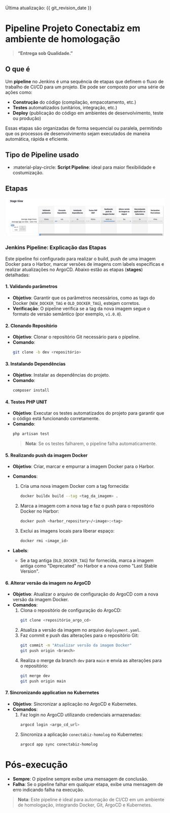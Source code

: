 Última atualização: {{ git_revision_date }}

# Pipeline Projeto Conectabiz em ambiente de homologação

> **“Entrega sob Qualidade.”**

## **O que é**

Um **pipeline** no Jenkins é uma sequência de etapas que definem o fluxo de trabalho de CI/CD para um projeto. Ele pode ser composto por uma série de ações como:

- **Construção** do código (compilação, empacotamento, etc.)
- **Testes** automatizados (unitários, integração, etc.)
- **Deploy** (publicação do código em ambientes de desenvolvimento, teste ou produção)

Essas etapas são organizadas de forma sequencial ou paralela, permitindo que os processos de desenvolvimento sejam executados de maneira automática, rápida e eficiente.

## Tipo de Pipeline usado
- :material-play-circle: **Script Pipeline**: ideal para maior flexibilidade e costumização.


## **Etapas**
![pipeline_conectabiz_homolog](../../../resources/jenkins/pipeline_conectabiz_homolog.png)

### Jenkins Pipeline: Explicação das Etapas

Este pipeline foi configurado para realizar o build, push de uma imagem Docker para o Harbor, marcar versões de imagens com labels específicas e realizar atualizações no ArgoCD. Abaixo estão as etapas (**stages**) detalhadas:

#### 1. **Validando parâmetros**
   - **Objetivo**: Garantir que os parâmetros necessários, como as tags do Docker (`NEW_DOCKER_TAG` e `OLD_DOCKER_TAG`), estejam corretos.
   - **Verificação**: O pipeline verifica se a tag da nova imagem segue o formato de versão semântico (por exemplo, `v1.0.0`).

#### 2. **Clonando Repositório**
   - **Objetivo**: Clonar o repositório Git necessário para o pipeline.
   - **Comando**:
     ```bash
     git clone -b dev <repositório>
     ```

#### 3. **Instalando Dependências**
   - **Objetivo**: Instalar as dependências do projeto.
   - **Comando**:
     ```bash
     composer install
     ```

#### 4. **Testes PHP UNIT**
   - **Objetivo**: Executar os testes automatizados do projeto para garantir que o código está funcionando corretamente.
   - **Comando**:
     ```bash
     php artisan test
     ```
     > **Nota**: Se os testes falharem, o pipeline falha automaticamente.

#### 5. **Realizando push da imagem Docker**
   - **Objetivo**: Criar, marcar e empurrar a imagem Docker para o Harbor.
   - **Comandos**:
     1. Cria uma nova imagem Docker com a tag fornecida:
        ```bash
        docker buildx build --tag <tag_da_imagem> .
        ```
     2. Marca a imagem com a nova tag e faz o push para o repositório Docker no Harbor:
        ```bash
        docker push <harbor_repository>/<image>:<tag>
        ```
     3. Exclui as imagens locais para liberar espaço:
        ```bash
        docker rmi <image_id>
        ```

   - **Labels**:
     - Se a tag antiga (`OLD_DOCKER_TAG`) for fornecida, marca a imagem antiga como "Deprecated" no Harbor e a nova como "Last Stable Version".

#### 6. **Alterar versão da imagem no ArgoCD**
   - **Objetivo**: Atualizar o arquivo de configuração do ArgoCD com a nova versão da imagem Docker.
   - **Comandos**:
     1. Clona o repositório de configuração do ArgoCD:
        ```bash
        git clone <repositório_argo_cd>
        ```
     2. Atualiza a versão da imagem no arquivo `deployment.yaml`.
     3. Faz commit e push das alterações para o repositório Git:
        ```bash
        git commit -m "Atualizar versão da imagem Docker"
        git push origin <branch>
        ```
     4. Realiza o merge da branch `dev` para `main` e envia as alterações para o repositório:
        ```bash
        git merge dev
        git push origin main
        ```

#### 7. **Sincronizando application no Kubernetes**
   - **Objetivo**: Sincronizar a aplicação no ArgoCD e Kubernetes.
   - **Comandos**:
     1. Faz login no ArgoCD utilizando credenciais armazenadas:
        ```bash
        argocd login <argo_cd_url>
        ```
     2. Sincroniza a aplicação `conectabiz-homolog` no Kubernetes:
        ```bash
        argocd app sync conectabiz-homolog
        ```

# Pós-execução
   - **Sempre**: O pipeline sempre exibe uma mensagem de conclusão.
   - **Falha**: Se o pipeline falhar em qualquer etapa, exibe uma mensagem de erro indicando falha na execução.

> **Nota**: Este pipeline é ideal para automação de CI/CD em um ambiente de homologação, integrando Docker, Git, ArgoCD e Kubernetes.



